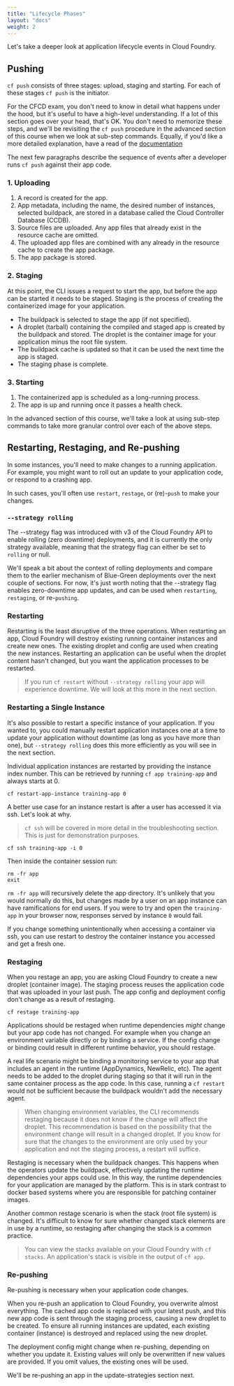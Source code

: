 ```yaml
---
title: "Lifecycle Phases"
layout: "docs"
weight: 2
---
```


Let's take a deeper look at application lifecycle events in Cloud Foundry.

## Pushing

`cf push` consists of three stages: upload, staging and starting. For each of these stages `cf push` is the initiator.

For the CFCD exam, you don't need to know in detail what happens under the hood, but it's useful to have a high-level understanding. If a lot of this section goes over your head, that's OK. You don't need to memorize these steps, and we'll be revisiting the `cf push` procedure in the advanced section of this course when we look at sub-step commands. Equally, if you'd like a more detailed explanation, have a read of the [documentation](https://docs.cloudfoundry.org/concepts/how-applications-are-staged.html)

The next few paragraphs describe the sequence of events after a developer runs `cf push` against their app code.

### 1. Uploading

1. A record is created for the app.
2. App metadata, including the name, the desired number of instances, selected buildpack, are stored in a database called the Cloud Controller Database (CCDB).
3. Source files are uploaded. Any app files that already exist in the resource cache are omitted.
4. The uploaded app files are combined with any already in the resource cache to create the app package.
5. The app package is stored.

### 2. Staging

At this point, the CLI issues a request to start the app, but before the app can be started it needs to be staged. Staging is the process of creating the containerized image for your application.

* The buildpack is selected to stage the app (if not specified).
* A droplet (tarball) containing the compiled and staged app is created by the buildpack and stored. The droplet is the container image for your application minus the root file system. 
* The buildpack cache is updated so that it can be used the next time the app is staged.
* The staging phase is complete.

### 3. Starting

1. The containerized app is scheduled as a long-running process. 
2. The app is up and running once it passes a health check.

In the advanced section of this course, we'll take a look at using sub-step commands to take more granular control over each of the above steps.

## Restarting, Restaging, and Re-pushing

In some instances, you'll need to make changes to a running application. For example, you might want to roll out an update to your application code, or respond to a crashing app.

In such cases, you'll often use `restart`, `restage`, or (re)-`push` to make your changes.

### `--strategy rolling`

The --strategy flag was introduced with v3 of the Cloud Foundry API to enable rolling (zero downtime) deployments, and it is currently the only strategy available, meaning that the strategy flag can either be set to `rolling` or null.

We'll speak a bit about the context of rolling deployments and compare them to the earlier mechanism of Blue-Green deployments over the next couple of sections. For now, it's just worth noting that the --strategy flag enables zero-downtime app updates, and can be used when `restarting`, `restaging`, or re-`pushing`.

### Restarting

Restarting is the least disruptive of the three operations. When restarting an app, Cloud Foundry will destroy existing running container instances and create new ones. The existing droplet and config are used when creating the new instances. Restarting an application can be useful when the droplet content hasn't changed, but you want the application processes to be restarted.

> If you run `cf restart` without `--strategy rolling` your app will experience downtime. We will look at this more in the next section.

### Restarting a Single Instance

It's also possible to restart a specific instance of your application. If you wanted to, you could manually restart application instances one at a time to update your application without downtime (as long as you have more than one), but `--strategy rolling` does this more efficiently as you will see in the next section.

Individual application instances are restarted by providing the instance index number. This can be retrieved by running `cf app training-app` and always starts at 0.

```
cf restart-app-instance training-app 0
```

A better use case for an instance restart is after a user has accessed it via ssh. Let's look at why.

> `cf ssh` will be covered in more detail in the troubleshooting section. This is just for demonstration purposes.

```
cf ssh training-app -i 0
```

Then inside the container session run:

```
rm -fr app
exit
```

`rm -fr app` will recursively delete the app directory. It's unlikely that you would normally do this, but changes made by a user on an app instance can have ramifications for end users. If you were to try and open the `training-app` in your browser now, responses served by instance `0` would fail.

If you change something unintentionally when accessing a container via ssh, you can use restart to destroy the container instance you accessed and get a fresh one.

### Restaging

When you restage an app, you are asking Cloud Foundry to create a new droplet (container image). The staging process reuses the application code that was uploaded in your last push. The app config and deployment config don't change as a result of restaging. 

```
cf restage training-app 
```

Applications should be restaged when runtime dependencies *might* change but your app code has not changed. For example when you change an environment variable directly or by binding a service. If the config change or binding could result in different runtime behavior, you should restage.

A real life scenario might be binding a monitoring service to your app that includes an agent in the runtime (AppDynamics, NewRelic, etc). The agent needs to be added to the droplet during staging so that it will run in the same container process as the app code. In this case, running a `cf restart` would not be sufficient because the buildpack wouldn't add the necessary agent.

> When changing environment variables, the CLI recommends restaging because it does not know if the change will affect the droplet. This recommendation is based on the possibility that the environment change will result in a changed droplet. If you know for sure that the changes to the environment are only used by your application and not the staging process, a restart will suffice.

Restaging is necessary when the buildpack changes. This happens when the operators update the buildpack, effectively updating the runtime dependencies your apps could use. In this way, the runtime dependencies for your application are managed by the platform. This is in stark contrast to docker based systems where you are responsible for patching container images.

Another common restage scenario is when the stack (root file system) is changed. It's difficult to know for sure whether changed stack elements are in use by a runtime, so restaging after changing the stack is a common practice.

> You can view the stacks available on your Cloud Foundry with `cf stacks`. An application's stack is visible in the output of `cf app`.

### Re-pushing

Re-pushing is necessary when your application code changes.

When you re-push an application to Cloud Foundry, you overwrite almost everything. The cached app code is replaced with your latest push, and this new app code is sent through the staging process, causing a new droplet to be created. To ensure all running instances are updated, each existing container (instance) is destroyed and replaced using the new droplet.

The deployment config might change when re-pushing, depending on whether you update it. Existing values will only be overwritten if new values are provided. If you omit values, the existing ones will be used.

We'll be re-pushing an app in the update-strategies section next.

